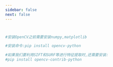 ```yaml
---
sidebar: false
next: false
---
```

<BlogInfo/>






```python


#安装OpenCV之前需要安装numpy,matplotlib

#安装命令:pip install opencv-python

#如果我们要利用SIFT和SURF等进行特征提取时,还需要安装:
#pip install opencv-contrib-python
```






<ActionBox />
        
<style>#top-box {margin-top:0.5rem!important;}</style>